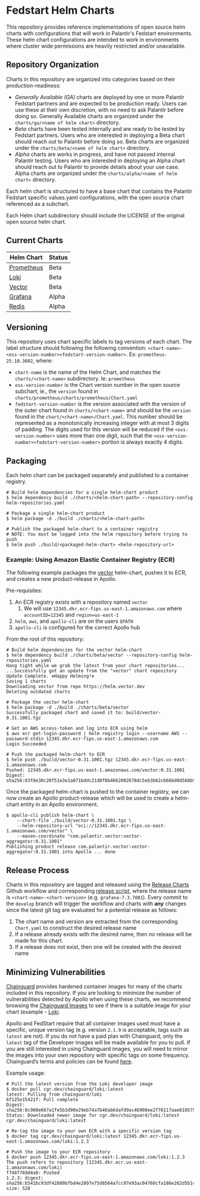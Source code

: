 # Fedstart Helm Charts

This repository provides reference implementations of open source helm charts with configurations that will work in Palantir's Fedstart environments. These helm chart configurations are intended to work in environments where cluster wide permissions are heavily restricted and/or unavailable.

## Repository Organization

Charts in this repository are organized into categories based on their production-readiness:

* *Generally Available (GA)* charts are deployed by one or more Palantir Fedstart partners and are expected to be production ready. Users can use these at their own discretion, with no need to ask Palantir before doing so. Generally Available charts are organized under the `charts/ga/<name of helm chart>` directory.
* *Beta* charts have been tested internally and are ready to be tested by Fedstart partners. Users who are interested in deploying a Beta chart should reach out to Palantir before doing so. Beta charts are organized under the `charts/beta/<name of helm chart>` directory.
* *Alpha* charts are works in progress, and have not passed internal Palantir testing. Users who are interested in deploying an Alpha chart should reach out to Palantir to provide details about your use case. Alpha charts are organized under the `charts/alpha/<name of helm chart>` directory.

Each helm chart is structured to have a base chart that contains the Palantir Fedstart specific values.yaml configurations, with the open source chart referenced as a subchart.

Each Helm chart subdirectory should include the LICENSE of the original open source helm chart.

## Current Charts

| Helm Chart                                                                                          | Status |
| --------------------------------------------------------------------------------------------------- | ------ |
| [Prometheus](https://github.com/palantir/fedstart-helm-charts/tree/develop/charts/beta/prometheus)  | Beta   |
| [Loki](https://github.com/palantir/fedstart-helm-charts/tree/develop/charts/beta/loki)              | Beta   |
| [Vector](https://github.com/palantir/fedstart-helm-charts/tree/develop/charts/beta/vector)          | Beta   |
| [Grafana](https://github.com/palantir/fedstart-helm-charts/tree/develop/charts/alpha/grafana)       | Alpha  |
| [Redis](https://github.com/palantir/fedstart-helm-charts/tree/develop/charts/alpha/redis)           | Alpha  |

## Versioning

This repository uses chart specific labels to tag versions of each chart. The label structure should following the following convention: `<chart-name>-<oss-version-number><fedstart-version-number>`. Ex: `prometheus-25.10.3002`, where:

* `chart-name` is the name of the Helm Chart, and matches the `charts/<chart-name>` subdirectory. Ie: `prometheus`
* `oss-version-number` is the Chart version number in the open source subchart; ie., the `version` found in `charts/prometheus/charts/prometheus/Chart.yaml`
* `fedstart-version-number` is the version associated with the version of the outer chart found in `charts/<chart-name>` and should be the `version` found in the `chart/<chart-name>/Chart.yaml`. This number should be represented as a monotonically increasing integer with at most 3 digits of padding. The digits used for this version will be reduced if the `<oss-version-number>` uses more than one digit, such that the `<oss-version-number><fedstart-version-number>` portion is always exactly 4 digits.

## Packaging

Each helm chart can be packaged separately and published to a container registry.

```shell
# Build helm dependencies for a single helm-chart product
$ helm dependency build ./charts/<helm-chart-path> --repository-config helm-repositories.yaml

# Package a single helm-chart product
$ helm package -d ./build ./charts/<helm-chart-path>

# Publish the packaged helm-chart to a container registry
# NOTE: You must be logged into the helm repository before trying to push
$ helm push ./build/<packaged-helm-chart> <helm-repository-url>
```

### Example: Using Amazon Elastic Container Registry (ECR)

The following example packages the [vector](./charts/beta/vector) helm-chart, pushes it to ECR, and creates a new product-release in Apollo.

Pre-requisites:

1. An ECR registry exists with a repository named `vector`
   1. We will use `12345.dkr.ecr-fips.us-east-1.amazonaws.com` where `accountID=12345` and `region=us-east-1`
2. `helm`, `aws`, and `apollo-cli` are on the users `$PATH`
3. `apollo-cli` is configured for the correct Apollo hub

From the root of this repository:

```shell
# Build helm dependencies for the vector helm-chart
$ helm dependency build ./charts/beta/vector --repository-config helm-repositories.yaml
Hang tight while we grab the latest from your chart repositories...
...Successfully got an update from the "vector" chart repository
Update Complete. ⎈Happy Helming!⎈
Saving 1 charts
Downloading vector from repo https://helm.vector.dev
Deleting outdated charts

# Package the vector helm-chart
$ helm package -d ./build ./charts/beta/vector
Successfully packaged chart and saved it to: build/vector-0.31.1001.tgz

# Get an AWS access-token and log into ECR using helm
$ aws ecr get-login-password | helm registry login --username AWS --password-stdin 12345.dkr.ecr-fips.us-east-1.amazonaws.com
Login Succeeded

# Push the packaged helm-chart to ECR
$ helm push ./build/vector-0.31.1001.tgz 12345.dkr.ecr-fips.us-east-1.amazonaws.com
Pushed: 12345.dkr.ecr-fips.us-east-1.amazonaws.com/vector:0.31.1001
Digest: sha256:83fde30c20f51e3e1a071bddc21d0f0b4662002678dc5eb3b62c666bd0d568b9
```

Once the packaged helm-chart is pushed to the container registry, we can now create an Apollo product-release which will be used to create a helm-chart entity in an Apollo environment.

```shell
$ apollo-cli publish helm-chart \
    --chart-file ./build/vector-0.31.1001.tgz \
    --helm-repository-url "oci://12345.dkr.ecr-fips.us-east-1.amazonaws.com/vector" \
    --maven-coordinate "com.palantir.vector:vector-aggregator:0.31.1001"
Publishing product release com.palantir.vector:vector-aggregator:0.31.1001 into Apollo ... done
```

## Release Process

Charts in this repository are tagged and released using the [Release Charts](.github/workflows/release.yaml) Github workflow and corresponding [release script](./script/release.sh), where the release name is `<chart-name>-<chart-version>` (e.g. `grafana-7.3.7001`). Every commit to the `develop` branch will trigger the workflow and charts with __any__ changes since the latest git tag are evaluated for a potential release as follows:

1. The chart name and version are extracted from the corresponding `Chart.yaml` to construct the desired release name
2. If a release already exists with the desired name, then no release will be made for this chart.
3. If a release does not exist, then one will be created with the desired name

## Minimizing Vulnerabilities

[Chainguard](https://www.chainguard.dev/) provides hardened container images for many of the charts included in this repository. If you are looking to minimize the number of vulnerabilities detected by Apollo when using these charts, we recommend browsing the [Chainguard Images](https://images.chainguard.dev/) to see if there is a suitable image for your chart (example - [Loki](https://images.chainguard.dev/directory/image/loki/versions).

Apollo and FedStart require that all container images used must have a specific, unique version tag (e.g. version `2.1.9` is acceptable, tags such as `latest` are not). If you do not have a paid plan with Chainguard, only the `latest` tag of the Developer images will be made available for you to pull. If you are still interested in using Chainguard images, you will need to mirror the images into your own repository with specific tags on some frequency. Chainguard’s terms and policies can be found [here](https://www.chainguard.dev/software-license-agreement).

Example usage:

```shell
# Pull the latest version from the Loki developer image
$ docker pull cgr.dev/chainguard/loki:latest
latest: Pulling from chainguard/loki
6f125e15421f: Pull complete
Digest: sha256:8c908e667a1fe5b3d90e29eb74a7b40ab6dafd9ac46908ee2f76117aae610575
Status: Downloaded newer image for cgr.dev/chainguard/loki:latest
cgr.dev/chainguard/loki:latest

# Re-tag the image to your own ECR with a specific version tag
$ docker tag cgr.dev/chainguard/loki:latest 12345.dkr.ecr-fips.us-east-1.amazonaws.com/loki:1.2.3

# Push the image to your ECR repository
$ docker push 12345.dkr.ecr-fips.us-east-1.amazonaws.com/loki:1.2.3
The push refers to repository [12345.dkr.ecr.us-east-1.amazonaws.com/loki]
f748f769d4a8: Pushed
1.2.3: digest: sha256:b541bc93df42889bfbd4e2897e75d8564a7cc97e93ac04760cfa186e262d5b14 size: 528
```
